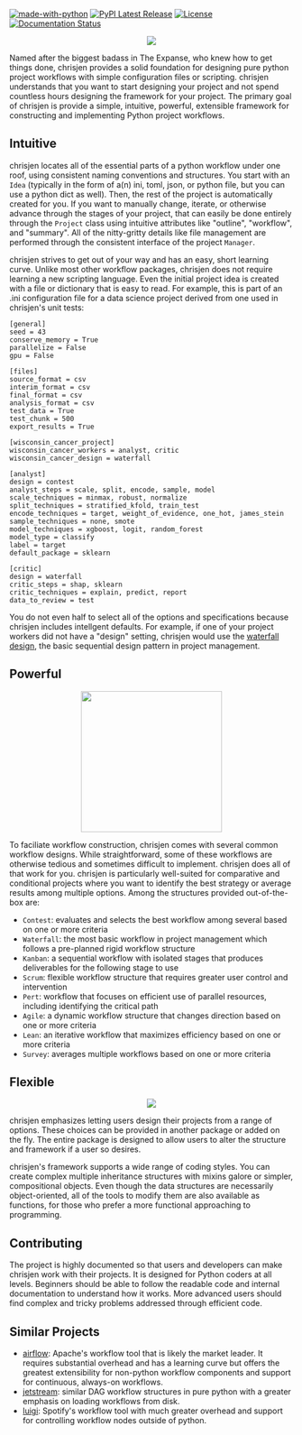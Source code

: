 [![made-with-python](https://img.shields.io/badge/Made%20with-Python-1f425f.svg)](https://www.python.org/)  [![PyPI Latest Release](https://img.shields.io/pypi/v/chrisjen.svg)](https://pypi.org/project/chrisjen/) [![License](https://img.shields.io/badge/License-Apache_2.0-blue.svg)](https://opensource.org/licenses/Apache-2.0) [![Documentation Status](https://readthedocs.org/projects/chrisjen/badge/?version=latest)](http://chrisjen.readthedocs.io/?badge=latest)

<p align="center">
<img src="https://media.giphy.com/media/EUdtBgPPKP3F7U6yBh/giphy.gif" />
</p>
Named after the biggest badass in The Expanse, who knew how to get things done, chrisjen provides a solid foundation for designing pure python project workflows with simple configuration files or scripting. chrisjen understands that you want to start designing your project and not spend countless hours designing the framework for your project. The primary goal of chrisjen is provide a simple, intuitive, powerful, extensible framework for constructing and implementing Python project workflows.

## Intuitive 

chrisjen locates all of the essential parts of a python workflow under one roof, using consistent naming conventions and structures. You start with an `Idea` (typically in the form of a(n) ini, toml, json, or python file, but you can use a python dict as well). Then, the rest of the project is automatically created for you. If you want to manually change, iterate, or otherwise advance through the stages of your project, that can easily be done entirely through the `Project` class using intuitive attributes like "outline", "workflow", and "summary". All of the nitty-gritty details like file management are performed through the consistent interface of the project `Manager`.

chrisjen strives to get out of your way and has an easy, short learning curve. Unlike most other workflow packages, chrisjen does not require learning a new scripting language. Even the initial project idea is created with a file or dictionary that is easy to read. For example, this is part of an .ini configuration file for a data science project derived from one used in chrisjen's unit tests:

```
[general]
seed = 43
conserve_memory = True
parallelize = False
gpu = False

[files]
source_format = csv
interim_format = csv
final_format = csv
analysis_format = csv
test_data = True
test_chunk = 500
export_results = True

[wisconsin_cancer_project]
wisconsin_cancer_workers = analyst, critic
wisconsin_cancer_design = waterfall

[analyst]
design = contest
analyst_steps = scale, split, encode, sample, model
scale_techniques = minmax, robust, normalize
split_techniques = stratified_kfold, train_test
encode_techniques = target, weight_of_evidence, one_hot, james_stein
sample_techniques = none, smote
model_techniques = xgboost, logit, random_forest
model_type = classify
label = target
default_package = sklearn

[critic]
design = waterfall
critic_steps = shap, sklearn
critic_techniques = explain, predict, report
data_to_review = test
```

You do not even half to select all of the options and specifications because chrisjen includes intellgent defaults. For example, if one of your project workers did not have a "design" setting, chrisjen would use the [waterfall design](https://www.lucidchart.com/blog/waterfall-project-management-methodology), the basic sequential design pattern in project management.

## Powerful 
<p align="center">
<img src="https://media.giphy.com/media/69qwCZtG4arIgMuL6b/giphy.gif" width="250" height="250"/>
</p>

To faciliate workflow construction, chrisjen comes with several common workflow designs. While straightforward, some of these workflows are otherwise tedious and sometimes difficult to implement. chrisjen does all of that work for you. chrisjen is particularly well-suited for comparative and conditional projects where you want to identify the best strategy or average results among multiple options. Among the structures provided out-of-the-box are:
* `Contest`: evaluates and selects the best workflow among several based on one or more criteria
* `Waterfall`: the most basic workflow in project management which follows a pre-planned rigid workflow structure
* `Kanban`: a sequential workflow with isolated stages that produces deliverables for the following stage to use
* `Scrum`: flexible workflow structure that requires greater user control and intervention
* `Pert`: workflow that focuses on efficient use of parallel resources, including identifying the critical path
* `Agile`: a dynamic workflow structure that changes direction based on one or more criteria
* `Lean`: an iterative workflow that maximizes efficiency based on one or more criteria
* `Survey`: averages multiple workflows based on one or more criteria
  
## Flexible
<p align="center">
<img src="https://media.giphy.com/media/GnepwAlt5FG3ASUvRB/giphy.gif"/>
</p>
chrisjen emphasizes letting users design their projects from a range of options. These choices can be provided in another package or added on the fly. The entire package is designed to allow users to alter the structure and framework if a user so desires. 

chrisjen's framework supports a wide range of coding styles. You can create complex multiple inheritance structures with mixins galore or simpler, compositional objects. Even though the data structures are necessarily object-oriented, all of the tools to modify them are also available as functions, for those who prefer a more functional approaching to programming.

## Contributing 

The project is highly documented so that users and developers can make chrisjen work with their projects. It is designed for Python coders at all levels. Beginners should be able to follow the readable code and internal documentation to understand how it works. More advanced users should find complex and tricky problems addressed through efficient code.

## Similar Projects
* [airflow](https://github.com/apache/airflow): Apache's workflow tool that is likely the market leader. It requires substantial overhead and has a learning curve but offers the greatest extensibility for non-python workflow components and support for continuous, always-on workflows.
* [jetstream](https://github.com/tgen/jetstream): similar DAG workflow structures in pure python with a greater emphasis on loading workflows from disk.
* [luigi](https://github.com/spotify/luigi): Spotify's workflow tool with much greater overhead and support for controlling workflow nodes outside of python.